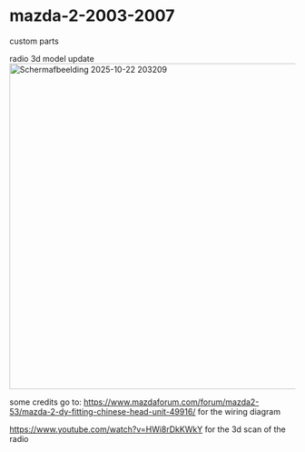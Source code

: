# mazda-2-2003-2007
custom parts

radio 3d model update
<img width="792" height="573" alt="Schermafbeelding 2025-10-22 203209" src="https://github.com/user-attachments/assets/89718e33-8abf-41d1-a52b-72fcb1f6d833" />


some credits go to:
https://www.mazdaforum.com/forum/mazda2-53/mazda-2-dy-fitting-chinese-head-unit-49916/
for the wiring diagram

https://www.youtube.com/watch?v=HWi8rDkKWkY
for the 3d scan of the radio

